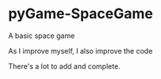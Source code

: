 # pyGame-SpaceGame
A basic space game

As I improve myself, I also improve the code

There's a lot to add and complete.
